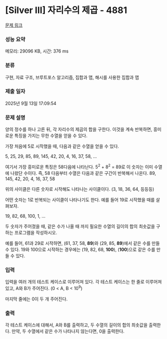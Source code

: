 # [Silver III] 자리수의 제곱 - 4881 

[문제 링크](https://www.acmicpc.net/problem/4881) 

### 성능 요약

메모리: 29096 KB, 시간: 376 ms

### 분류

구현, 자료 구조, 브루트포스 알고리즘, 집합과 맵, 해시를 사용한 집합과 맵

### 제출 일자

2025년 9월 13일 17:09:54

### 문제 설명

<p>양의 정수를 하나 고른 뒤, 각 자리수의 제곱의 합을 구한다. 이것을 계속 반복하면, 흥미로운 특징을 가지는 무한 수열을 얻을 수 있다.</p>

<p>가장 처음에 5로 시작했을 때, 다음과 같은 수열을 얻을 수 있다.</p>

<p>5, 25, 29, 85, 89, 145, 42, 20, 4, 16, 37, 58, ...</p>

<p>여기서 가장 흥미로운 특징은 58다음에 나타난다. 5<sup>2</sup> + 8<sup>2</sup> = 89로 이 숫자는 이미 수열에 나왔단 수이다. 즉, 58 다음부터 수열은 다음과 같은 구간이 반복해서 나온다. 89, 145, 42, 20, 4, 16, 37, 58</p>

<p>위의 사이클은 다른 숫자로 시작해도 나타나는 사이클이다. (3, 18, 36, 64, 등등등)</p>

<p>어떤 숫자는 1로 반복되는 사이클이 나타나기도 한다. 예를 들어 19로 시작했을 때를 살펴보자.</p>

<p>19, 82, 68, 100, 1, ...</p>

<p>두 숫자가 주어졌을 때, 같은 수가 나올 때 까지 필요한 수열의 길이의 합의 최솟값을 구하는 프로그램을 작성하시오.</p>

<p>예를 들어, 61과 29로 시작하면, (61, 37, 58, <strong>89</strong>)와 (29, 85, <strong>89</strong>)에서 같은 수를 만들 수 있다. 19와 100으로 시작하는 경우에는 (19, 82, 68, <strong>100</strong>), (<strong>100</strong>)으로 같은 수를 만들 수 있다.</p>

### 입력 

 <p>입력을 여러 개의 테스트 케이스로 이루어져 있다. 각 테스트 케이스는 한 줄로 이루어져 있고, A와 B가 주어진다. (0 < A, B < 10<sup>9</sup>)</p>

<p>마지막 줄에는 0이 두 개 주어진다.</p>

### 출력 

 <p>각 테스트 케이스에 대해서, A와 B를 출력하고, 두 수열의 길이의 합의 최솟값을 출력한다. 만약, 두 수열에서 같은 수가 나타나지 않는다면, 0을 출력한다.</p>

